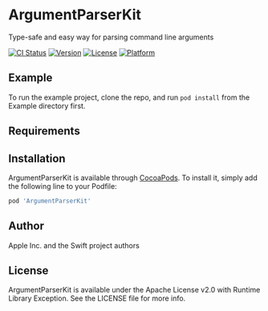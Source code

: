 # ArgumentParserKit

Type-safe and easy way for parsing command line arguments

[![CI Status](https://img.shields.io/travis/chris.elies13@gmail.com/ArgumentParserKit.svg?style=flat)](https://travis-ci.org/chris.elies13@gmail.com/ArgumentParserKit)
[![Version](https://img.shields.io/cocoapods/v/ArgumentParserKit.svg?style=flat)](https://cocoapods.org/pods/ArgumentParserKit)
[![License](https://img.shields.io/cocoapods/l/ArgumentParserKit.svg?style=flat)](https://cocoapods.org/pods/ArgumentParserKit)
[![Platform](https://img.shields.io/cocoapods/p/ArgumentParserKit.svg?style=flat)](https://cocoapods.org/pods/ArgumentParserKit)

## Example

To run the example project, clone the repo, and run `pod install` from the Example directory first.

## Requirements

## Installation

ArgumentParserKit is available through [CocoaPods](https://cocoapods.org). To install
it, simply add the following line to your Podfile:

```ruby
pod 'ArgumentParserKit'
```

## Author

Apple Inc. and the Swift project authors

## License

ArgumentParserKit is available under the Apache License v2.0 with Runtime Library Exception. See the LICENSE file for more info.
